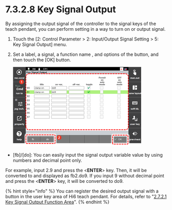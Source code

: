 ﻿# 7.3.2.8 Key Signal Output

By assigning the output signal of the controller to the signal keys of the teach pendant, you can perform setting in a way to turn on or output signal.

1.	Touch the \[2: Control Parameter &gt; 2: Input/Output Signal Setting &gt; 5: Key Signal Output\] menu. 

2.	Set a label, a signal, a function name , and options of the button, and then touch the \[OK\] button.

    ![](../../../_assets/tp630/ctrl-key-outsignal_eng.png)



* \[fb\]/\[do\]: You can easily input the signal output variable value by using numbers and decimal point only.



For example, input 2.9 and press the <<b>ENTER</b>> key. Then, it will be converted to and displayed as fb2.do9. If you input 9 without decimal point and press the <<b>ENTER</b>> key, it will be converted to do9.

{% hint style="info" %}
You can register the desired output signal with a button in the user key area of Hi6 teach pendant. For details, refer to "[2.7.2.1 Key Signal Output Function Area](../../../2-operation/7-user-key/2-button-registration/1-key-signal-output.md)".
{% endhint %}


